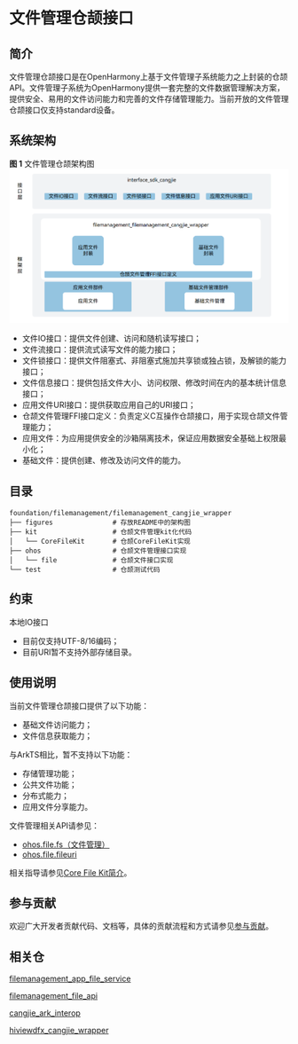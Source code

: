 # 文件管理仓颉接口

## 简介

文件管理仓颉接口是在OpenHarmony上基于文件管理子系统能力之上封装的仓颉API。文件管理子系统为OpenHarmony提供一套完整的文件数据管理解决方案，提供安全、易用的文件访问能力和完善的文件存储管理能力。当前开放的文件管理仓颉接口仅支持standard设备。

## 系统架构

**图 1**  文件管理仓颉架构图
![文件管理仓颉架构图](figures/filemanagement_cangjie_wrapper_architecture_zh.png)

- 文件IO接口：提供文件创建、访问和随机读写接口；
- 文件流接口：提供流式读写文件的能力接口；
- 文件锁接口：提供文件阻塞式、非阻塞式施加共享锁或独占锁，及解锁的能力接口；
- 文件信息接口：提供包括文件大小、访问权限、修改时间在内的基本统计信息接口；
- 应用文件URI接口：提供获取应用自己的URI接口；
- 仓颉文件管理FFI接口定义：负责定义C互操作仓颉接口，用于实现仓颉文件管理能力；
- 应用文件：为应用提供安全的沙箱隔离技术，保证应用数据安全基础上权限最小化；
- 基础文件：提供创建、修改及访问文件的能力。

## 目录

```
foundation/filemanagement/filemanagement_cangjie_wrapper
├── figures               # 存放README中的架构图
├── kit                   # 仓颉文件管理kit化代码
│   └── CoreFileKit       # 仓颉CoreFileKit实现
├── ohos                  # 仓颉文件管理接口实现
│   └── file              # 仓颉文件接口实现
└── test                  # 仓颉测试代码
```

## 约束

本地IO接口

-   目前仅支持UTF-8/16编码；
-   目前URI暂不支持外部存储目录。

## 使用说明

当前文件管理仓颉接口提供了以下功能：

- 基础文件访问能力；
- 文件信息获取能力；

与ArkTS相比，暂不支持以下功能：

- 存储管理功能；
- 公共文件功能；
- 分布式能力；
- 应用文件分享能力。

文件管理相关API请参见：

-   [ohos.file.fs（文件管理）](https://gitcode.com/openharmony-sig/arkcompiler_cangjie_ark_interop/blob/master/doc/API_Reference/source_zh_cn/apis/CoreFileKit/cj-apis-file_fs.md)
-   [ohos.file.fileuri](https://gitcode.com/openharmony-sig/arkcompiler_cangjie_ark_interop/blob/master/doc/API_Reference/source_zh_cn/apis/CoreFileKit/cj-apis-file_fileuri.md)

相关指导请参见[Core File Kit简介](https://gitcode.com/openharmony-sig/arkcompiler_cangjie_ark_interop/blob/master/doc/Dev_Guide/source_zh_cn/file-management/cj-core-file-kit-intro.md)。

## 参与贡献

欢迎广大开发者贡献代码、文档等，具体的贡献流程和方式请参见[参与贡献](https://gitcode.com/openharmony/docs/blob/master/zh-cn/contribute/%E5%8F%82%E4%B8%8E%E8%B4%A1%E7%8C%AE.md)。

## 相关仓

[filemanagement_app_file_service](https://gitee.com/openharmony/filemanagement_app_file_service/blob/master/README_ZH.md)

[filemanagement_file_api](https://gitee.com/openharmony/filemanagement_file_api/blob/master/README_zh.md)

[cangjie_ark_interop](https://gitcode.com/openharmony-sig/arkcompiler_cangjie_ark_interop/blob/master/README_zh.md)

[hiviewdfx_cangjie_wrapper](https://gitcode.com/openharmony-sig/hiviewdfx_hiviewdfx_cangjie_wrapper/blob/master/README_zh.md)

